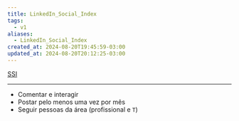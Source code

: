 ```yaml
---
title: LinkedIn_Social_Index
tags:
  - v1
aliases:
  - LinkedIn_Social_Index
created_at: 2024-08-20T19:45:59-03:00
updated_at: 2024-08-20T20:12:25-03:00
---
```


[SSI](https://www.linkedin.com/sales/ssi)

---

- Comentar e interagir
- Postar pelo menos uma vez por mês
- Seguir pessoas da área (profissional e `T`)
